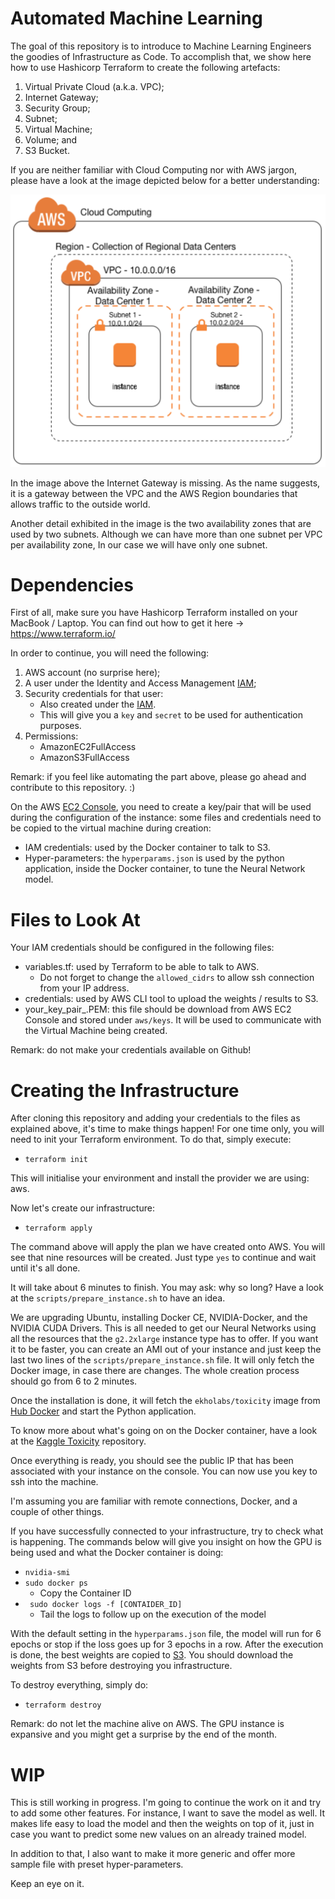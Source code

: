 # Automated Machine Learning

The goal of this repository is to introduce to Machine Learning Engineers the goodies of
Infrastructure as Code. To accomplish that, we show here how to use Hashicorp Terraform
to create the following artefacts:

1. Virtual Private Cloud (a.k.a. VPC);
2. Internet Gateway;
3. Security Group;
4. Subnet;
5. Virtual Machine;
6. Volume; and
7. S3 Bucket.

If you are neither familiar with Cloud Computing nor with AWS jargon, please have a look
at the image depicted below for a better understanding:

![AWS-Cloud](images/aws_cloud.png)

In the image above the Internet Gateway is missing. As the name suggests, it is a
gateway between the VPC and the AWS Region boundaries that allows traffic to the outside world.

Another detail exhibited in the image is the two availability zones that are used by
two subnets. Although we can have more than one subnet per VPC per availability zone,
In our case we will have only one subnet.

# Dependencies

First of all, make sure you have Hashicorp Terraform installed on your MacBook / Laptop.
You can find out how to get it here -> https://www.terraform.io/

In order to continue, you will need the following:

1. AWS account (no surprise here);
2. A user under the Identity and Access Management [IAM](https://console.aws.amazon.com/iam/);
3. Security credentials for that user:
   * Also created under the [IAM](https://console.aws.amazon.com/iam/).
   * This will give you a ```key``` and ```secret``` to be used for authentication purposes.
4. Permissions:
   * AmazonEC2FullAccess
   * AmazonS3FullAccess

Remark: if you feel like automating the part above, please go ahead and contribute
to this repository. :)

On the AWS [EC2 Console](https://eu-west-1.console.aws.amazon.com/ec2/), you need
to create a key/pair that will be used during the configuration of the instance:
some files and credentials need to be copied to the virtual machine during creation:

* IAM credentials: used by the Docker container to talk to S3.
* Hyper-parameters: the ```hyperparams.json``` is used by the python application,
  inside the Docker container, to tune the Neural Network model.

# Files to Look At

Your IAM credentials should be configured in the following files:

* variables.tf: used by Terraform to be able to talk to AWS.
  * Do not forget to change the ```allowed_cidrs``` to allow ssh connection from your IP address.
* credentials: used by AWS CLI tool to upload the weights / results to S3.
* your_key_pair_.PEM: this file should be download from AWS EC2 Console and stored under ```aws/keys```.
  It will be used to communicate with the Virtual Machine being created.

Remark: do not make your credentials available on Github!

# Creating the Infrastructure

After cloning this repository and adding your credentials to the files as explained above,
it's time to make things happen! For one time only, you will need to init your Terraform
environment. To do that, simply execute:

* ```terraform init```

This will initialise your environment and install the provider we are using: aws.

Now let's create our infrastructure:

* ```terraform apply```

The command above will apply the plan we have created onto AWS. You will see that nine
resources will be created. Just type ```yes``` to continue and wait until it's all done.

It will take about 6 minutes to finish. You may ask: why so long? Have a look at the ```scripts/prepare_instance.sh```
to have an idea.

We are upgrading Ubuntu, installing Docker CE, NVIDIA-Docker, and the NVIDIA CUDA Drivers.
This is all needed to get our Neural Networks using all the resources that the ```g2.2xlarge```
instance type has to offer. If you want it to be faster, you can create an AMI out of your instance
and just keep the last two lines of the ```scripts/prepare_instance.sh``` file. It will only
fetch the Docker image, in case there are changes. The whole creation process should go from 6 to 2 minutes.

Once the installation is done, it will fetch the ```ekholabs/toxicity``` image from [Hub Docker](https://hub.docker.com/r/ekholabs/toxicity/)
and start the Python application.

To know more about what's going on on the Docker container, have a look at the [Kaggle Toxicity](https://github.com/ekholabs/kaggle_toxicity) repository.

Once everything is ready, you should see the public IP that has been associated with your instance on the console.
You can now use you key to ssh into the machine.

I'm assuming you are familiar with remote connections, Docker, and a couple of other things.

If you have successfully connected to your infrastructure, try to check what is happening. The commands
below will give you insight on how the GPU is being used and what the Docker container is doing:

* ```nvidia-smi```
* ```sudo docker ps```
  * Copy the Container ID
* ``` sudo docker logs -f [CONTAIDER_ID]```
  * Tail the logs to follow up on the execution of the model

With the default setting in the ```hyperparams.json``` file, the model will run for 6 epochs or
stop if the loss goes up for 3 epochs in a row. After the execution is done, the best weights are copied
to [S3](https://s3.console.aws.amazon.com/s3). You should download the weights from S3 before
destroying you infrastructure.

To destroy everything, simply do:

* ```terraform destroy```

Remark: do not let the machine alive on AWS. The GPU instance is expansive and you
might get a surprise by the end of the month.

# WIP

This is still working in progress. I'm going to continue the work on it and try to add some other features.
For instance, I want to save the model as well. It makes life easy to load the model and then the weights
on top of it, just in case you want to predict some new values on an already trained model.

In addition to that, I also want to make it more generic and offer more sample file with preset hyper-parameters.

Keep an eye on it.
